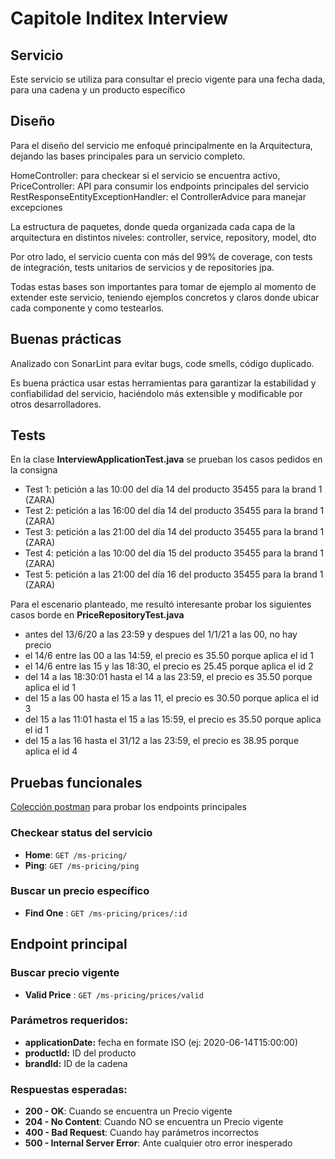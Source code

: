 # Capitole Inditex Interview

## Servicio

Este servicio se utiliza para consultar el precio vigente para una fecha dada, para una cadena y un producto específico


## Diseño

Para el diseño del servicio me enfoqué principalmente en la Arquitectura, dejando las bases principales para un servicio completo.

HomeController: para checkear si el servicio se encuentra activo,
PriceController: API para consumir los endpoints principales del servicio
RestResponseEntityExceptionHandler: el ControllerAdvice para manejar excepciones

La estructura de paquetes, donde queda organizada cada capa de la arquitectura en distintos niveles: controller, service, repository, model, dto

Por otro lado, el servicio cuenta con más del 99% de coverage, con tests de integración, tests unitarios de servicios y de repositories jpa.

Todas estas bases son importantes para tomar de ejemplo al momento de extender este servicio, teniendo ejemplos concretos y claros donde ubicar cada componente y como testearlos.



## Buenas prácticas

Analizado con SonarLint para evitar bugs, code smells, código duplicado.

Es buena práctica usar estas herramientas para garantizar la estabilidad y confiabilidad del servicio, haciéndolo más extensible y modificable por otros desarrolladores.


## Tests

En la clase **InterviewApplicationTest.java** se prueban los casos pedidos en la consigna

* Test 1: petición a las 10:00 del día 14 del producto 35455   para la brand 1 (ZARA)
* Test 2: petición a las 16:00 del día 14 del producto 35455   para la brand 1 (ZARA)
* Test 3: petición a las 21:00 del día 14 del producto 35455   para la brand 1 (ZARA)
* Test 4: petición a las 10:00 del día 15 del producto 35455   para la brand 1 (ZARA)
* Test 5: petición a las 21:00 del día 16 del producto 35455   para la brand 1 (ZARA)


Para el escenario planteado, me resultó interesante probar los siguientes casos borde en **PriceRepositoryTest.java**

* antes del 13/6/20 a las 23:59 y despues del 1/1/21 a las 00, no hay precio
* el 14/6 entre las 00 a las 14:59, el precio es 35.50 porque aplica el id 1
* el 14/6 entre las 15 y las 18:30, el precio es 25.45 porque aplica el id 2
* del 14 a las 18:30:01 hasta el 14 a las 23:59, el precio es 35.50 porque aplica el id 1
* del 15 a las 00 hasta el 15 a las 11, el precio es 30.50 porque aplica el id 3
* del 15 a las 11:01 hasta el 15 a las 15:59, el precio es 35.50 porque aplica el id 1
* del 15 a las 16 hasta el 31/12 a las 23:59, el precio es 38.95 porque aplica el id 4



## Pruebas funcionales

[Colección postman](https://www.getpostman.com/collections/681b60d69f842c4dcd05) para probar los endpoints principales

### Checkear status del servicio

* **Home**: `GET /ms-pricing/`
* **Ping**: `GET /ms-pricing/ping`


### Buscar un precio específico

* **Find One** : `GET /ms-pricing/prices/:id`



## Endpoint principal

### Buscar precio vigente

* **Valid Price** : `GET /ms-pricing/prices/valid`

### Parámetros requeridos:

* **applicationDate:** fecha en formate ISO (ej: 2020-06-14T15:00:00)
* **productId:** ID del producto
* **brandId:** ID de la cadena

### Respuestas esperadas:

* **200 - OK**: Cuando se encuentra un Precio vigente
* **204 - No Content**: Cuando NO se encuentra un Precio vigente
* **400 - Bad Request**: Cuando hay parámetros incorrectos
* **500 - Internal Server Error**: Ante cualquier otro error inesperado


	